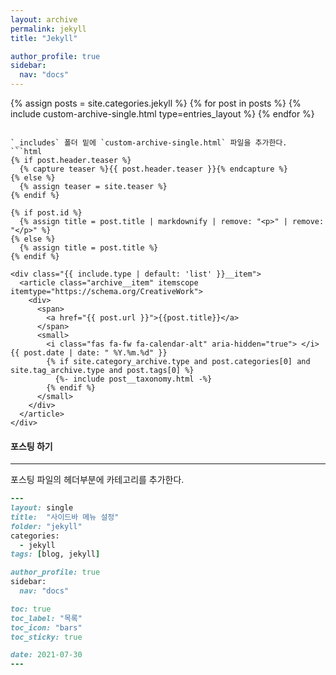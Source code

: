 ```yaml
---
layout: archive
permalink: jekyll
title: "Jekyll"

author_profile: true
sidebar:
  nav: "docs"
---
```



{% assign posts = site.categories.jekyll %}
{% for post in posts %}
  {% include custom-archive-single.html type=entries_layout %}
{% endfor %}
```

`_includes` 폴더 밑에 `custom-archive-single.html` 파일을 추가한다.
```html
{% if post.header.teaser %}
  {% capture teaser %}{{ post.header.teaser }}{% endcapture %}
{% else %}
  {% assign teaser = site.teaser %}
{% endif %}

{% if post.id %}
  {% assign title = post.title | markdownify | remove: "<p>" | remove: "</p>" %}
{% else %}
  {% assign title = post.title %}
{% endif %}

<div class="{{ include.type | default: 'list' }}__item">
  <article class="archive__item" itemscope itemtype="https://schema.org/CreativeWork">
    <div>
      <span>
        <a href="{{ post.url }}">{{post.title}}</a>
      </span>
      <small>
        <i class="fas fa-fw fa-calendar-alt" aria-hidden="true"> </i>{{ post.date | date: " %Y.%m.%d" }}
        {% if site.category_archive.type and post.categories[0] and site.tag_archive.type and post.tags[0] %}
          {%- include post__taxonomy.html -%}
        {% endif %}
      </small>
    </div>
  </article>
</div>
```

#### 포스팅 하기
---
포스팅 파일의 헤더부분에 카테고리를 추가한다.
```ruby
---
layout: single
title:  "사이드바 메뉴 설정"
folder: "jekyll"
categories:
  - jekyll
tags: [blog, jekyll]

author_profile: true
sidebar:
  nav: "docs"

toc: true
toc_label: "목록"
toc_icon: "bars"
toc_sticky: true

date: 2021-07-30
---
